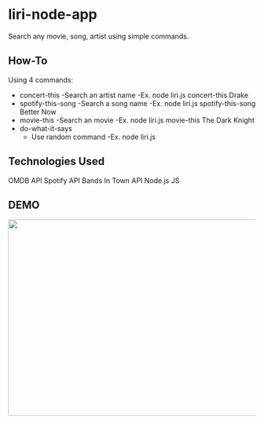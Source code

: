 # liri-node-app

Search any movie, song, artist using simple commands.

## How-To

Using 4 commands:
  - concert-this
    -Search an artist name 
    -Ex. node liri.js concert-this Drake
  - spotify-this-song
    -Search a song name
    -Ex. node liri.js spotify-this-song Better Now
  - movie-this
    -Search an movie 
    -Ex. node liri.js movie-this The Dark Knight
  - do-what-it-says
    - Use random command
    -Ex. node liri.js

## Technologies Used
  OMDB API
  Spotify API
  Bands In Town API
  Node.js
  JS

## DEMO

<img src="https://github.com/robaboyd/liri-node-app/blob/master/liridemo.gif?raw=true
" width="700" height="400">

